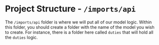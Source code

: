 # Project Structure - `/imports/api`

The `/imports/api` folder is where we will put all of our model logic. Within this folder, you should create a folder with the name of the model you wish to create. For instance, there is a folder here called `duties` that will hold all the `duties` logic. 